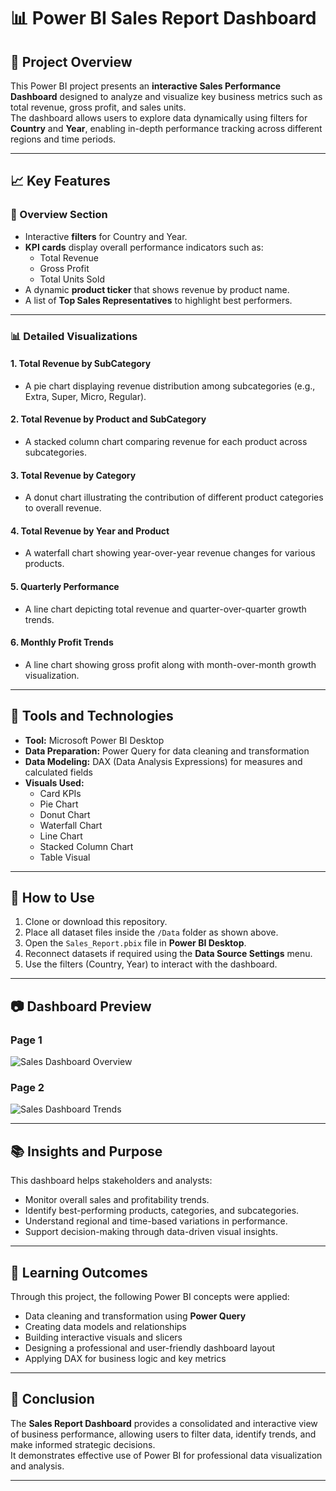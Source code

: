 # 📊 Power BI Sales Report Dashboard

## 🧾 Project Overview
This Power BI project presents an **interactive Sales Performance Dashboard** designed to analyze and visualize key business metrics such as total revenue, gross profit, and sales units.  
The dashboard allows users to explore data dynamically using filters for **Country** and **Year**, enabling in-depth performance tracking across different regions and time periods.

---

## 📈 Key Features

### 🧠 Overview Section
- Interactive **filters** for Country and Year.  
- **KPI cards** display overall performance indicators such as:
  - Total Revenue  
  - Gross Profit  
  - Total Units Sold  
- A dynamic **product ticker** that shows revenue by product name.  
- A list of **Top Sales Representatives** to highlight best performers.

---

### 📊 Detailed Visualizations
#### 1. **Total Revenue by SubCategory**
- A pie chart displaying revenue distribution among subcategories (e.g., Extra, Super, Micro, Regular).

#### 2. **Total Revenue by Product and SubCategory**
- A stacked column chart comparing revenue for each product across subcategories.

#### 3. **Total Revenue by Category**
- A donut chart illustrating the contribution of different product categories to overall revenue.

#### 4. **Total Revenue by Year and Product**
- A waterfall chart showing year-over-year revenue changes for various products.

#### 5. **Quarterly Performance**
- A line chart depicting total revenue and quarter-over-quarter growth trends.

#### 6. **Monthly Profit Trends**
- A line chart showing gross profit along with month-over-month growth visualization.

---

## 🧩 Tools and Technologies
- **Tool:** Microsoft Power BI Desktop  
- **Data Preparation:** Power Query for data cleaning and transformation  
- **Data Modeling:** DAX (Data Analysis Expressions) for measures and calculated fields  
- **Visuals Used:**  
  - Card KPIs  
  - Pie Chart  
  - Donut Chart  
  - Waterfall Chart  
  - Line Chart  
  - Stacked Column Chart  
  - Table Visual  

---

## 🚀 How to Use
1. Clone or download this repository.  
2. Place all dataset files inside the `/Data` folder as shown above.  
3. Open the `Sales_Report.pbix` file in **Power BI Desktop**.  
4. Reconnect datasets if required using the **Data Source Settings** menu.  
5. Use the filters (Country, Year) to interact with the dashboard.    

---

## 📷 Dashboard Preview
### Page 1
![Sales Dashboard Overview](Screenshot_2025-10-25_212744.png)

### Page 2
![Sales Dashboard Trends](Screenshot_2025-10-25_212807.png)

---

## 📚 Insights and Purpose
This dashboard helps stakeholders and analysts:
- Monitor overall sales and profitability trends.  
- Identify best-performing products, categories, and subcategories.  
- Understand regional and time-based variations in performance.  
- Support decision-making through data-driven visual insights.  

---

## 🧠 Learning Outcomes
Through this project, the following Power BI concepts were applied:
- Data cleaning and transformation using **Power Query**  
- Creating data models and relationships  
- Building interactive visuals and slicers  
- Designing a professional and user-friendly dashboard layout  
- Applying DAX for business logic and key metrics  

---

## 🏁 Conclusion
The **Sales Report Dashboard** provides a consolidated and interactive view of business performance, allowing users to filter data, identify trends, and make informed strategic decisions.  
It demonstrates effective use of Power BI for professional data visualization and analysis.

---
